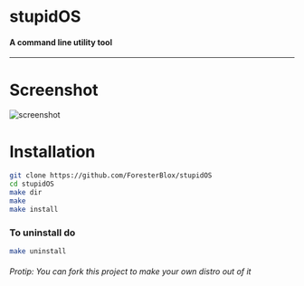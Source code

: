 # stupidOS

#### A command line utility tool

---

# Screenshot

![screenshot](https://cdn.discordapp.com/attachments/874275632907968534/934660940878741504/Screen_Shot_2565-01-23_at_11.07.56.png)

# Installation

```bash
git clone https://github.com/ForesterBlox/stupidOS
cd stupidOS
make dir
make
make install
```

### To uninstall do

```bash
make uninstall
```

###### Protip: You can fork this project to make your own distro out of it
